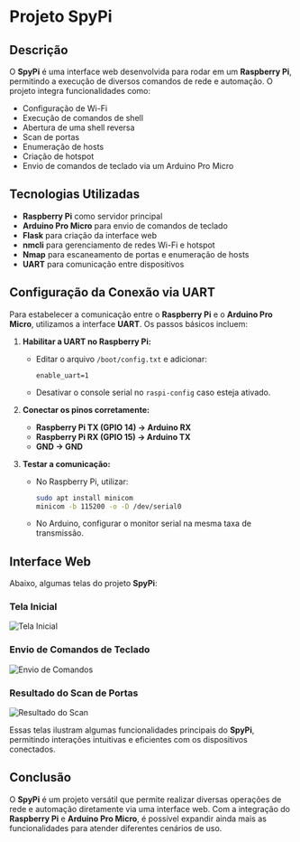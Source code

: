 # Projeto SpyPi

## Descrição
O **SpyPi** é uma interface web desenvolvida para rodar em um **Raspberry Pi**, permitindo a execução de diversos comandos de rede e automação. O projeto integra funcionalidades como:

- Configuração de Wi-Fi
- Execução de comandos de shell
- Abertura de uma shell reversa
- Scan de portas
- Enumeração de hosts
- Criação de hotspot
- Envio de comandos de teclado via um Arduino Pro Micro

## Tecnologias Utilizadas
- **Raspberry Pi** como servidor principal
- **Arduino Pro Micro** para envio de comandos de teclado
- **Flask** para criação da interface web
- **nmcli** para gerenciamento de redes Wi-Fi e hotspot
- **Nmap** para escaneamento de portas e enumeração de hosts
- **UART** para comunicação entre dispositivos

## Configuração da Conexão via UART
Para estabelecer a comunicação entre o **Raspberry Pi** e o **Arduino Pro Micro**, utilizamos a interface **UART**. Os passos básicos incluem:

1. **Habilitar a UART no Raspberry Pi:**
   - Editar o arquivo `/boot/config.txt` e adicionar:
     ```
     enable_uart=1
     ```
   - Desativar o console serial no `raspi-config` caso esteja ativado.
   
2. **Conectar os pinos corretamente:**
   - **Raspberry Pi TX (GPIO 14) → Arduino RX**
   - **Raspberry Pi RX (GPIO 15) → Arduino TX**
   - **GND → GND**

3. **Testar a comunicação:**
   - No Raspberry Pi, utilizar:
     ```sh
     sudo apt install minicom
     minicom -b 115200 -o -D /dev/serial0
     ```
   - No Arduino, configurar o monitor serial na mesma taxa de transmissão.

## Interface Web
Abaixo, algumas telas do projeto **SpyPi**:

### Tela Inicial
![Tela Inicial](image1.png)

### Envio de Comandos de Teclado
![Envio de Comandos](image2.png)

### Resultado do Scan de Portas
![Resultado do Scan](image3.png)

Essas telas ilustram algumas funcionalidades principais do **SpyPi**, permitindo interações intuitivas e eficientes com os dispositivos conectados.

## Conclusão
O **SpyPi** é um projeto versátil que permite realizar diversas operações de rede e automação diretamente via uma interface web. Com a integração do **Raspberry Pi** e **Arduino Pro Micro**, é possível expandir ainda mais as funcionalidades para atender diferentes cenários de uso.

